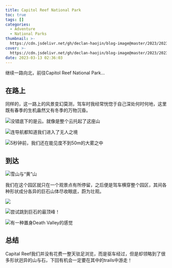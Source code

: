 ```yaml
---
title: Capitol Reef National Park
toc: true
tags: []
categories:
  - Adventure
  - National Parks
thumbnail: >-
  https://cdn.jsdelivr.net/gh/declan-haojin/blog-image@master/2023/202303240254112.jpeg
cover: >-
  https://cdn.jsdelivr.net/gh/declan-haojin/blog-image@master/2023/202303240254112.jpeg
date: 2023-03-13 02:36:03
---
```


继续一路向北，前往Capitol Reef National Park...

<!--more-->

## 在路上

同样的，这一路上的风景变幻莫测，驾车时我经常恍惚于自己深处何时何地，这里既有春季的生机盎然又有冬季的万物沉昏。

![没错底下的是云。就像是整个云托起了这座山](https://cdn.jsdelivr.net/gh/declan-haojin/blog-image@master/2023/202303240251510.jpeg)

![连导航都知道我们进入了无人之境](https://cdn.jsdelivr.net/gh/declan-haojin/blog-image@master/2023/202303240252976.jpeg)

![5秒钟前，我们还在能见度不到50m的大雾之中](https://cdn.jsdelivr.net/gh/declan-haojin/blog-image@master/2023/202303240253003.jpeg)

## 到达

![雪山与“黄”山](https://cdn.jsdelivr.net/gh/declan-haojin/blog-image@master/2023/202303240254112.jpeg)

我们在这个园区就只在一个观景点有所停留，之后便是驾车横穿整个园区，其间各种形状成分各异的巨石山体尽收眼底，蔚为壮观。

![](https://cdn.jsdelivr.net/gh/declan-haojin/blog-image@master/2023/202303240257193.jpeg)

![尝试跳到巨石的最顶峰！](https://cdn.jsdelivr.net/gh/declan-haojin/blog-image@master/2023/202303240259093.jpeg)

![有一种置身Death Valley的感觉](https://cdn.jsdelivr.net/gh/declan-haojin/blog-image@master/2023/202303240300366.jpeg)

## 总结

Capital Reef我们并没有花费一整天驻足浏览，而是驱车经过，但是却领略到了很多形状迥异的山与石，下回有机会一定要在其中的trails中游走！
